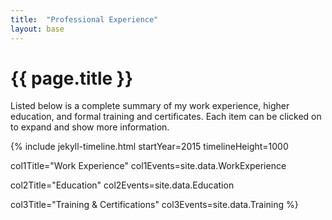 ```yaml
---
title:  "Professional Experience"
layout: base
---
```


# {{ page.title }}

Listed below is a complete summary of my work experience, higher education, and formal training and certificates.  Each item can be clicked on to expand and show more information.

{% include jekyll-timeline.html
   startYear=2015
   timelineHeight=1000
   
   col1Title="Work Experience"
   col1Events=site.data.WorkExperience
   
   col2Title="Education"
   col2Events=site.data.Education

   col3Title="Training & Certifications"
   col3Events=site.data.Training
%}